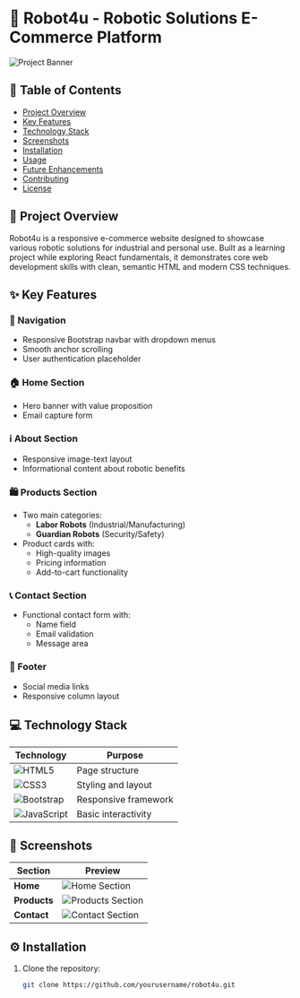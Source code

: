 # 🤖 Robot4u - Robotic Solutions E-Commerce Platform

![Project Banner](images/logo3.jpg)

## 📝 Table of Contents
- [Project Overview](#-project-overview)
- [Key Features](#-key-features)
- [Technology Stack](#-technology-stack)
- [Screenshots](#-screenshots)
- [Installation](#-installation)
- [Usage](#-usage)
- [Future Enhancements](#-future-enhancements)
- [Contributing](#-contributing)
- [License](#-license)

## 🌟 Project Overview
Robot4u is a responsive e-commerce website designed to showcase various robotic solutions for industrial and personal use. Built as a learning project while exploring React fundamentals, it demonstrates core web development skills with clean, semantic HTML and modern CSS techniques.

## ✨ Key Features

### 🧭 Navigation
- Responsive Bootstrap navbar with dropdown menus
- Smooth anchor scrolling
- User authentication placeholder

### 🏠 Home Section
- Hero banner with value proposition
- Email capture form

### ℹ️ About Section
- Responsive image-text layout
- Informational content about robotic benefits

### 🛍️ Products Section
- Two main categories:
  - **Labor Robots** (Industrial/Manufacturing)
  - **Guardian Robots** (Security/Safety)
- Product cards with:
  - High-quality images
  - Pricing information
  - Add-to-cart functionality

### 📞 Contact Section
- Functional contact form with:
  - Name field
  - Email validation
  - Message area

### 🦶 Footer
- Social media links
- Responsive column layout

## 💻 Technology Stack

| Technology | Purpose |
|------------|---------|
| ![HTML5](https://img.shields.io/badge/-HTML5-E34F26?logo=html5&logoColor=white) | Page structure |
| ![CSS3](https://img.shields.io/badge/-CSS3-1572B6?logo=css3&logoColor=white) | Styling and layout |
| ![Bootstrap](https://img.shields.io/badge/-Bootstrap-7952B3?logo=bootstrap&logoColor=white) | Responsive framework |
| ![JavaScript](https://img.shields.io/badge/-JavaScript-F7DF1E?logo=javascript&logoColor=black) | Basic interactivity |

## 📸 Screenshots

| Section | Preview |
|---------|---------|
| **Home** | ![Home Section](images/img9.jpg) |
| **Products** | ![Products Section](images/img11.jpg) |
| **Contact** | ![Contact Section](images/ing5.jpg) |

## ⚙️ Installation
1. Clone the repository:
   ```bash
   git clone https://github.com/yourusername/robot4u.git
